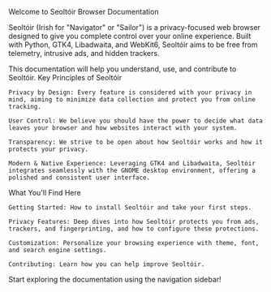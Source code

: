 Welcome to Seoltóir Browser Documentation

Seoltóir (Irish for "Navigator" or "Sailor") is a privacy-focused web browser designed to give you complete control over your online experience. Built with Python, GTK4, Libadwaita, and WebKit6, Seoltóir aims to be free from telemetry, intrusive ads, and hidden trackers.

This documentation will help you understand, use, and contribute to Seoltóir.
Key Principles of Seoltóir

    Privacy by Design: Every feature is considered with your privacy in mind, aiming to minimize data collection and protect you from online tracking.

    User Control: We believe you should have the power to decide what data leaves your browser and how websites interact with your system.

    Transparency: We strive to be open about how Seoltóir works and how it protects your privacy.

    Modern & Native Experience: Leveraging GTK4 and Libadwaita, Seoltóir integrates seamlessly with the GNOME desktop environment, offering a polished and consistent user interface.

What You'll Find Here

    Getting Started: How to install Seoltóir and take your first steps.

    Privacy Features: Deep dives into how Seoltóir protects you from ads, trackers, and fingerprinting, and how to configure these protections.

    Customization: Personalize your browsing experience with theme, font, and search engine settings.

    Contributing: Learn how you can help improve Seoltóir.

Start exploring the documentation using the navigation sidebar!
